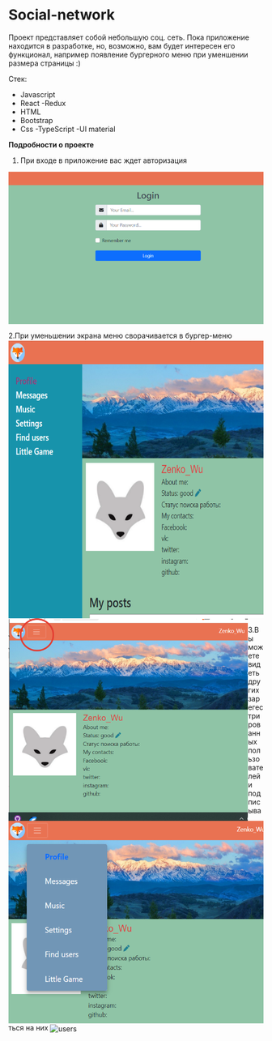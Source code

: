 <!-- <img align="right" width="280" height="200" src="readMeImges/2023-04-03_17-32-02.png" alt="social-net"> -->

# Social-network
Проект представляет собой небольшую соц. сеть. Пока приложение находится в разработке, но, возможно, вам будет интересен его функционал, например появление 
бургерного меню при уменшении размера страницы :)

Стек: 
- Javascript 
- React 
-Redux
- HTML
- Bootstrap
- Css
-TypeScript
-UI material

**Подробности о проекте**

1. При входе в приложение вас ждет авторизация 
<img align="center" src="readMeImges/2023-04-03_17-34-40.png" alt="login">


2.При уменьшении экрана меню сворачивается в бургер-меню
<img align="center"  height='550px' src="readMeImges/2023-04-03_17-37-10.png" alt="navbar">
<img align="left" height='400px' src="readMeImges/2023-04-03_17-37-32.png" alt="burger">
<img align="right"  height='400px' src="readMeImges/2023-04-03_17-41-25.png" alt="burger-menu">



3.Вы можете видеть других зарегестрированных пользователей и подписываться на них
<img align="center" src="readMeImges/b6afc24a-74ee-4f9c-9c91-1f4a4e4d438b_Trim(1).gif" alt="users">


